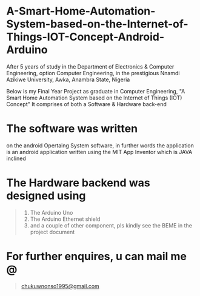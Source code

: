 # A-Smart-Home-Automation-System-based-on-the-Internet-of-Things-IOT-Concept-Android-Arduino
After 5 years of study in the Department of Electronics & Computer Engineering, option Computer Engineering, in the prestigious Nnamdi Azikiwe University, Awka, Anambra State, Nigeria

Below is my Final Year Project as graduate in Computer Engineering, "A Smart Home Automation System based on the Internet of Things (IOT) Concept"
It comprises of both a Software & Hardware back-end

# The software was written 
on the android Opertaing System software, in further words the application is an android application written using the MIT App Inventor which is JAVA inclined

# The Hardware backend was designed using 
> 1. The Arduino Uno
> 2. The Arduino Ethernet shield
> 3. and a couple of other component, 
pls kindly see the BEME in the project document

# For further enquires, u can mail me @
>chukuwnonso1995@gmail.com



 
